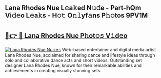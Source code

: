 ## Lana Rhodes Nue L𝚎a𝚔ed N𝚞𝚍e - Part-hQm Vi𝚍𝚎o L𝚎a𝚔s - H𝚘𝚝 O𝚗𝚕yf𝚊ns P𝚑𝚘tos 9PV1M

# <h2><a href="http://kfbblfd.oniu.top/?m=Lana+Rhodes+Nue">🔗👉 🔴 Lana Rhodes Nue P𝚑ot𝚘𝚜 V𝚒d𝚎o</a></h2>

[![Lana Rhodes Nue Nu𝚍e𝚜](https://i.imgur.com/0qMVB7G.gif)](http://kfbblfd.oniu.top/?m=Lana+Rhodes+Nue)
Web-based entertainer and digital media artist Lana Rhodes Nue, acclaimed for sharing dance and lifestyle ideas through solo and collaborative dance acts and short videos. Outstanding set designer Lana Rhodes Nue, known for their remarkable abilities and achievements in creating visually stunning sets.  
